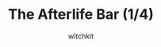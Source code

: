 ---
media: "images/rounds/war/the_afterlife_bar_1.png"
media_type: image
type: art
title: The Afterlife Bar (1/4)
author: [witchkit]
desc: A refuge deep inside the woods where the dead may shelter from the blizzard of oblivion.
---